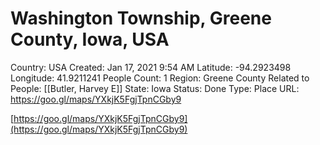 # Washington Township, Greene County, Iowa, USA

Country: USA
Created: Jan 17, 2021 9:54 AM
Latitude: -94.2923498
Longitude: 41.9211241
People Count: 1
Region: Greene County
Related to People: [[Butler, Harvey E]]
State: Iowa
Status: Done
Type: Place
URL: https://goo.gl/maps/YXkjK5FgjTpnCGby9

[https://goo.gl/maps/YXkjK5FgjTpnCGby9](https://goo.gl/maps/YXkjK5FgjTpnCGby9)